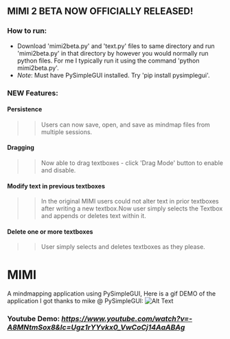 
## MIMI 2 BETA NOW OFFICIALLY RELEASED!
### How to run: ### 
* Download 'mimi2beta.py' and 'text.py' files to same directory and run 'mimi2beta.py' in that directory by however you would normally run python files. For me I typically run it using the command 'python mimi2beta.py'.
* *Note*: Must have PySimpleGUI installed. Try 'pip install pysimplegui'. 
### NEW Features: ### 
#### Persistence #### 
>> Users can now save, open, and save as mindmap files from multiple sessions.
#### Dragging ####
>> Now able to drag textboxes - click 'Drag Mode' button to enable and disable. 
#### Modify text in previous textboxes ####
>> In the original MIMI users could not alter text in prior textboxes after writing a new textbox.Now user simply selects the Textbox and appends or deletes text within it. 
#### Delete one or more textboxes ####
>> User simply selects and deletes textboxes as they please. 


# MIMI
A mindmapping application using PySimpleGUI, 
Here is a gif DEMO of the application I got thanks to mike @ PySimpleGUI:
![Alt Text](https://user-images.githubusercontent.com/46163555/121025574-4b189200-c773-11eb-9bd8-5d6d9dd165f3.gif)

### Youtube Demo: *https://www.youtube.com/watch?v=-A8MNtmSox8&lc=Ugz1rYYvkx0_VwCoCj14AaABAg*

